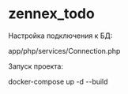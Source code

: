 # zennex_todo
Настройка подключения к БД: 

app/php/services/Connection.php

Запуск проекта:

docker-compose up -d --build

